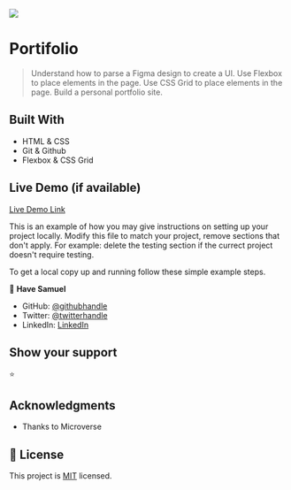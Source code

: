 ![](https://img.shields.io/badge/Microverse-blueviolet)

# Portifolio

> Understand how to parse a Figma design to create a UI.
> Use Flexbox to place elements in the page.
> Use CSS Grid to place elements in the page.
> Build a personal portfolio site.

## Built With

- HTML & CSS
- Git & Github
- Flexbox & CSS Grid

## Live Demo (if available)

[Live Demo Link](https://portfolio256.netlify.app/)

This is an example of how you may give instructions on setting up your project locally. Modify this file to match your project, remove sections that don't apply. For example: delete the testing section if the currect project doesn't require testing.

To get a local copy up and running follow these simple example steps.

👤 **Have Samuel**

- GitHub: [@githubhandle](https://github.com/Have-Samuel)
- Twitter: [@twitterhandle](https://twitter.com/samhave1)
- LinkedIn: [LinkedIn](https://www.linkedin.com/in/have-samuel/)

## Show your support
⭐️

## Acknowledgments

- Thanks to Microverse

## 📝 License

This project is [MIT](./MIT.md) licensed.